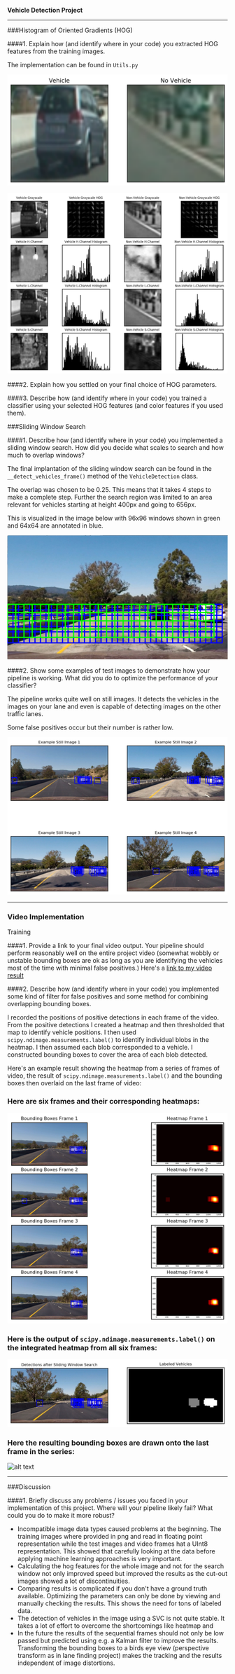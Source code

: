 **Vehicle Detection Project**

[//]: # (Image References)
[image1]: ./results/overview_training_images.png
[image2]: ./results/overview_features.png
[image3]: ./results/sliding_windows.png
[image4]: ./results/overview_still_images.png
[image5]: ./results/overview_video_frames.png
[image6]: ./results/labels_map.png
[image7]: ./results/output_bboxes.png
[video1]: ./results/project_video.mp4

---

###Histogram of Oriented Gradients (HOG)

####1. Explain how (and identify where in your code) you extracted HOG features from the training images.

The implementation can be found in `Utils.py`

![alt text][image1]


![alt text][image2]

####2. Explain how you settled on your final choice of HOG parameters.



####3. Describe how (and identify where in your code) you trained a classifier using your selected HOG features (and color features if you used them).



###Sliding Window Search

####1. Describe how (and identify where in your code) you implemented a sliding window search.  How did you decide what scales to search and how much to overlap windows?

The final implantation of the sliding window search can be found in the `__detect_vehicles_frame()` method of the
`VehicleDetection` class.


The overlap was chosen to be 0.25. This means that it takes 4 steps to make a complete step.
Further the search region was limited to an area relevant for vehicles starting at height 400px and going to
656px.

This is visualized in the image below with 96x96 windows shown in green and 64x64 are annotated in blue.

![alt text][image3]

####2. Show some examples of test images to demonstrate how your pipeline is working.  What did you do to optimize the performance of your classifier?

The pipeline works quite well on still images.
It detects the vehicles in the images on your lane and even is capable of detecting images on the other
traffic lanes.

Some false positives occur but their number is rather low.

![alt text][image4]

---

### Video Implementation

Training

####1. Provide a link to your final video output.  Your pipeline should perform reasonably well on the entire project video (somewhat wobbly or unstable bounding boxes are ok as long as you are identifying the vehicles most of the time with minimal false positives.)
Here's a [link to my video result](./results/project_video.mp4)


####2. Describe how (and identify where in your code) you implemented some kind of filter for false positives and some method for combining overlapping bounding boxes.

I recorded the positions of positive detections in each frame of the video.  From the positive detections I created a heatmap and then thresholded that map to identify vehicle positions.  I then used `scipy.ndimage.measurements.label()` to identify individual blobs in the heatmap.  I then assumed each blob corresponded to a vehicle.  I constructed bounding boxes to cover the area of each blob detected.

Here's an example result showing the heatmap from a series of frames of video, the result of `scipy.ndimage.measurements.label()` and the bounding boxes then overlaid on the last frame of video:

### Here are six frames and their corresponding heatmaps:

![alt text][image5]

### Here is the output of `scipy.ndimage.measurements.label()` on the integrated heatmap from all six frames:
![alt text][image6]

### Here the resulting bounding boxes are drawn onto the last frame in the series:
![alt text][image7]

---

###Discussion

####1. Briefly discuss any problems / issues you faced in your implementation of this project.  Where will your pipeline likely fail?  What could you do to make it more robust?

- Incompatible image data types caused problems at the beginning.
The training images where provided in png and read in floating point representation while the
test images and video frames hat a UInt8 representation. This showed that carefully looking
at the data before applying machine learning approaches is very important.
- Calculating the hog features for the whole image and not for the search window not only improved
speed but improved the results as the cut-out images showed a lot of discontinuities.
- Comparing results is complicated if you don't have a ground truth available. Optimizing the parameters can
only be done by viewing and manually checking the results. This shows the need for tons of labeled data.
- The detection of vehicles in the image using a SVC is not quite stable. It takes a lot of effort to overcome
the shortcomings like heatmap and
- In the future the results of the sequential frames should not only be low passed but predicted using
e.g. a Kalman filter to improve the results. Transforming the bounding boxes to a birds eye view
(perspective transform as in lane finding project) makes the tracking and the results independent of
image distortions.